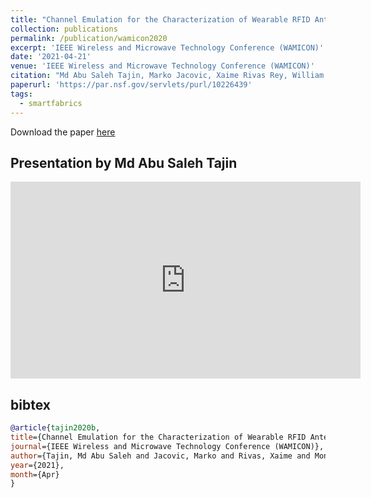 ```yaml
---
title: "Channel Emulation for the Characterization of Wearable RFID Antennas"
collection: publications
permalink: /publication/wamicon2020
excerpt: 'IEEE Wireless and Microwave Technology Conference (WAMICON)'
date: '2021-04-21'
venue: 'IEEE Wireless and Microwave Technology Conference (WAMICON)'
citation: "Md Abu Saleh Tajin, Marko Jacovic, Xaime Rivas Rey, William M. Mongan, and Kapil R. Dandekar.  Channel Emulation for the Characterization of Wearable RFID Antennas. 21st Annual IEEE Wireless and Microwave Technology Conference (WAMICON 2020-2021), April, 2021."
paperurl: 'https://par.nsf.gov/servlets/purl/10226439'
tags: 
  - smartfabrics
---
```


Download the paper [here](https://par.nsf.gov/servlets/purl/10226439)

## Presentation by Md Abu Saleh Tajin 

<iframe width="560" height="315" src="https://www.youtube.com/embed/ONmSvTm2JKM" frameborder="0" allow="encrypted-media" allowfullscreen></iframe>

## bibtex
```bibtex
@article{tajin2020b, 
title={Channel Emulation for the Characterization of Wearable RFID Antennas}, 
journal={IEEE Wireless and Microwave Technology Conference (WAMICON)}, 
author={Tajin, Md Abu Saleh and Jacovic, Marko and Rivas, Xaime and Mongan, William M. and Dandekar, Kapil R.}, 
year={2021}, 
month={Apr}
}
```
